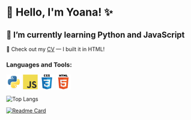 <h1 align="left">👋 Hello, I'm Yoana! ✨</h1>

<h2>🌱 I’m currently learning Python and JavaScript </h2>

<p>
📄 Check out my <a href="https://yoanabast.github.io/my-cv/index.html" target="_blank">CV</a> — I built it in HTML!
</p>


<h3 align="left">Languages and Tools:</h3>

<p align="left">
  <img src="https://raw.githubusercontent.com/devicons/devicon/master/icons/python/python-original.svg" alt="python" width="40" height="40"/>
  <img src="https://raw.githubusercontent.com/devicons/devicon/master/icons/javascript/javascript-original.svg" alt="javascript" width="40" height="40"/>
  <img src="https://raw.githubusercontent.com/devicons/devicon/master/icons/css3/css3-original-wordmark.svg" alt="css3" width="40" height="40"/>
  <img src="https://raw.githubusercontent.com/devicons/devicon/master/icons/html5/html5-original-wordmark.svg" alt="html5" width="40" height="40"/>
</p>




![Top Langs](https://github-readme-stats-git-masterrstaa-rickstaa.vercel.app/api/top-langs/?username=YoanaBast&hide=powershell,shell,batchfile,xonsh&theme=synthwave&v=1)

[![Readme Card](https://github-readme-stats.vercel.app/api/pin/?username=YoanaBast&repo=mini_projects)](https://https://github.com/YoanaBast/mini_projects)



